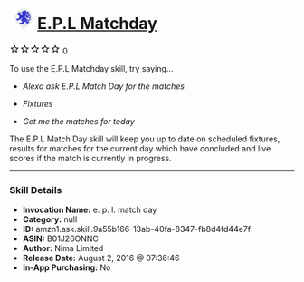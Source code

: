 # &nbsp;<img src="skill_icon" alt="E.P.L Matchday icon" width="36"> [E.P.L Matchday](http://alexa.amazon.com/#skills/amzn1.ask.skill.9a55b166-13ab-40fa-8347-fb8d4fd44e7f)
![0 stars](../../images/ic_star_border_black_18dp_1x.png)![0 stars](../../images/ic_star_border_black_18dp_1x.png)![0 stars](../../images/ic_star_border_black_18dp_1x.png)![0 stars](../../images/ic_star_border_black_18dp_1x.png)![0 stars](../../images/ic_star_border_black_18dp_1x.png) 0

To use the E.P.L Matchday skill, try saying...

* *Alexa ask E.P.L Match Day for the matches*

* *Fixtures*

* *Get me the matches for today*

The E.P.L Match Day skill will keep you up to date on scheduled fixtures, results for matches for the current day which have concluded and live scores if the match is currently in progress.

***

### Skill Details

* **Invocation Name:** e. p. l. match day
* **Category:** null
* **ID:** amzn1.ask.skill.9a55b166-13ab-40fa-8347-fb8d4fd44e7f
* **ASIN:** B01J26ONNC
* **Author:** Nima Limited
* **Release Date:** August 2, 2016 @ 07:36:46
* **In-App Purchasing:** No
